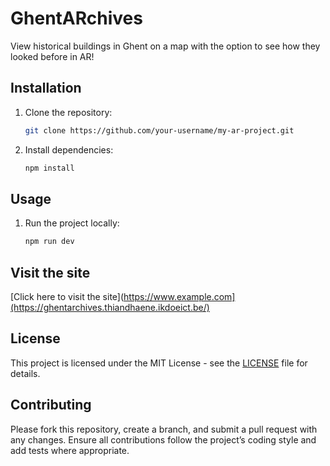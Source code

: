 # GhentARchives

View historical buildings in Ghent on a map with the option to see how they looked before in AR!

## Installation

1. Clone the repository:
   ```bash
   git clone https://github.com/your-username/my-ar-project.git
   ```
2. Install dependencies:
   ```bash
   npm install
   ```

## Usage

1. Run the project locally:
   ```bash
   npm run dev
   ```

## Visit the site
[Click here to visit the site](https://www.example.com](https://ghentarchives.thiandhaene.ikdoeict.be/)

## License

This project is licensed under the MIT License - see the [LICENSE](LICENSE) file for details.

## Contributing

Please fork this repository, create a branch, and submit a pull request with any changes. Ensure all contributions follow the project’s coding style and add tests where appropriate.
